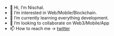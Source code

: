 - 👋 Hi, I’m Nischal.
- 👀 I’m interested in Web/Mobile/Blockchain.
- 🌱 I’m currently learning everything development.
- 💞️ I’m looking to collaborate on Web3/Mobile/App
- 📫 How to reach me -> [twitter](https://twitter.com/niiischall)
